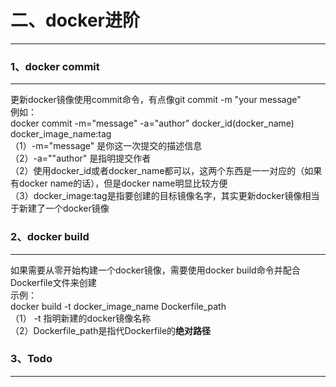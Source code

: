 # 二、docker进阶  
----
### 1、docker commit  
----
更新docker镜像使用commit命令，有点像git commit -m "your message"  
例如：  
docker commit -m="message" -a="author" docker_id(docker_name) docker_image_name:tag  
（1）-m="message" 是你这一次提交的描述信息   
（2）-a=""author" 是指明提交作者  
（2）使用docker_id或者docker_name都可以，这两个东西是一一对应的（如果有docker name的话），但是docker name明显比较方便  
（3）docker_image:tag是指要创建的目标镜像名字，其实更新docker镜像相当于新建了一个docker镜像  

### 2、docker build    
----
如果需要从零开始构建一个docker镜像，需要使用docker build命令并配合Dockerfile文件来创建  
示例：  
docker build -t docker_image_name Dockerfile_path  
（1） -t 指明新建的docker镜像名称  
（2）Dockerfile_path是指代Dockerfile的**绝对路径**  

### 3、Todo  
---

